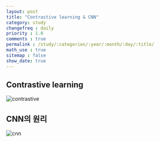 ```yaml
---
layout: post
title: "Contrastive learning & CNN"
category: study
changefreq : daily
priority : 1.0
comments : true
permalink : /study/:categories/:year/:month/:day/:title/
math_use : true
sitemap : false
show_date: true
---
```


## Contrastive learning

![contrastive](https://user-images.githubusercontent.com/85778937/126675958-60623b04-00af-4281-af4e-c92413be226f.jpg)



## CNN의 원리

![cnn](https://user-images.githubusercontent.com/85778937/126675948-91bd7c68-3619-40ad-a640-3cd337988675.jpg)

